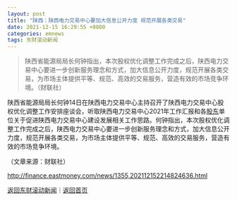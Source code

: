 ```yaml
---
layout: post
title: "陕西：陕西电力交易中心要加大信息公开力度 规范开展各类交易"
date: 2021-12-15 16:29:55 +0800
categories: emnews
tags: 东财滚动新闻
---
```

> 陕西省能源局局长何钟指出，本次股权优化调整工作完成之后，陕西电力交易中心要进一步创新服务理念和方式，加大信息公开力度，规范开展各类交易，为市场主体提供平等、规范、高效的交易服务，营造有效的市场竞争环境。（财联社）

<p>陕西省能源局局长何钟14日在陕西电力交易中心主持召开了陕西电力交易中心股权优化调整工作安排座谈会，听取陕西电力交易中心2021年工作汇报和各<span id="Info.3286"><a href="http://data.eastmoney.com/gdfx/" class="infokey">股东</a></span>单位关于促进陕西电力交易中心建设发展相关工作思路。何钟指出，本次股权优化调整工作完成之后，陕西电力交易中心要进一步创新服务理念和方式，加大信息公开力度，规范开展各类交易，为市场主体提供平等、规范、高效的交易服务，营造有效的市场竞争环境。</p><p class="em_media">（文章来源：财联社）</p>

<http://finance.eastmoney.com/news/1355,202112152214824636.html>

[返回东财滚动新闻](//finews.withounder.com/emnews/)｜[返回首页](//finews.withounder.com/)